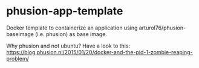# phusion-app-template
Docker template to containerize an application using arturol76/phusion-baseimage (i.e. phusion) as base image.

Why phusion and not ubuntu? Have a look to this:
https://blog.phusion.nl/2015/01/20/docker-and-the-pid-1-zombie-reaping-problem/
